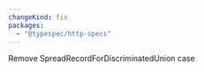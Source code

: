 ```yaml
---
changeKind: fix
packages:
  - "@typespec/http-specs"
---
```


Remove SpreadRecordForDiscriminatedUnion case